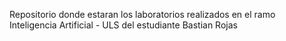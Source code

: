 Repositorio donde estaran los laboratorios realizados en el ramo Inteligencia Artificial - ULS del estudiante Bastian Rojas
